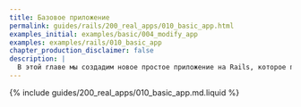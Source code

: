 ```yaml
---
title: Базовое приложение
permalink: guides/rails/200_real_apps/010_basic_app.html
examples_initial: examples/basic/004_modify_app
examples: examples/rails/010_basic_app
chapter_production_disclaimer: false
description: |
  В этой главе мы создадим новое простое приложение на Rails, которое по мере прохождения следующих глав будет наращивать функциональность, пока не станет похожим на реальное приложение, на котором мы продемонстрируем лучшие практики организации приложений и CI/CD с werf.
---
```


{% include guides/200_real_apps/010_basic_app.md.liquid %}
